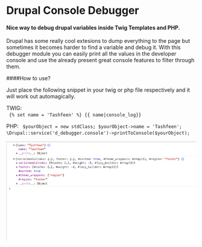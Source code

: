 # Drupal Console Debugger

#### Nice way to debug drupal variables inside Twig Templates and PHP.

Drupal has some really cool extesions to dump everything to the page but sometimes it becomes harder to find a variable 
and debug it. With this debugger module you can easily print all the values in the developer console and use the already
 present great console features to filter through them.  

####How to use?

Just place the following snippet in your twig or php file respectively and it will work out automagically.

TWIG:  
<code>
  {% set name = 'Tashfeen' %}
  {{ name|console_log}}
</code>

PHP:
<code>
  $yourObject = new stdClass;
  $yourObject->name = 'Tashfeen';
  \Drupal::service('d_debugger.console')->printToConsole($yourObject);
</code>

![Screenshot](readme.png)
